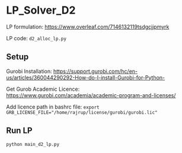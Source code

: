 # LP_Solver_D2

LP formulation: https://www.overleaf.com/7146132119tsdgcjjpmyrk

LP code: `d2_alloc_lp.py`

## Setup
Gurobi Installation: https://support.gurobi.com/hc/en-us/articles/360044290292-How-do-I-install-Gurobi-for-Python-

Get Gurob Academic Licence: https://www.gurobi.com/academia/academic-program-and-licenses/

Add licence path in bashrc file:
`export GRB_LICENSE_FILE="/home/rajrup/license/gurobi/gurobi.lic"`

## Run LP
`python main_d2_lp.py`